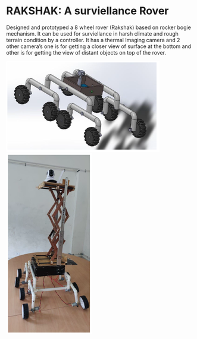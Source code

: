 # RAKSHAK: A surviellance Rover
Designed and prototyped a 8 wheel rover (Rakshak) based on rocker bogie mechanism.
It can be used for surviellance in harsh climate and rough terrain condition by a controller.
It has a thermal Imaging camera and 2 other camera’s one is for getting a closer view of surface at the bottom
and other is for getting the view of distant objects on top of the rover.



<img src="CAD_Model.PNG" > <img src="Final_Prototype.PNG">


